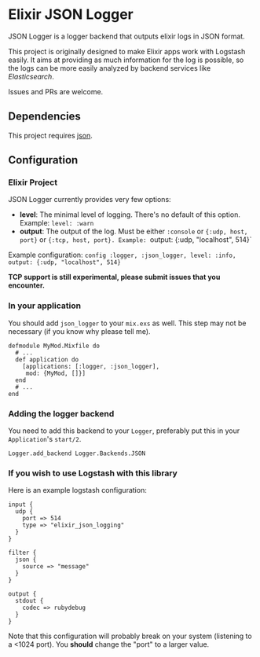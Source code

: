 Elixir JSON Logger
==================

JSON Logger is a logger backend that outputs elixir logs in JSON format.

This project is originally designed to make Elixir apps work with Logstash easily. It aims at providing as much information for the log is possible, so the logs can be more easily analyzed by backend services like _Elasticsearch_.

Issues and PRs are welcome.

## Dependencies

This project requires [json](https://hex.pm/packages/json).

## Configuration

### Elixir Project

JSON Logger currently provides very few options:

* __level__: The minimal level of logging. There's no default of this option. Example: `level: :warn`
* __output__: The output of the log. Must be either `:console` or `{:udp, host, port}` or `{:tcp, host, port}. Example: `output: {:udp, "localhost", 514}`

Example configuration: `config :logger, :json_logger, level: :info, output: {:udp, "localhost", 514}`

**TCP support is still experimental, please submit issues that you encounter.**


### In your application

You should add `json_logger` to your `mix.exs` as well. This step may not be necessary (if you know why please tell me).

```
defmodule MyMod.Mixfile do
  # ...
  def application do
    [applications: [:logger, :json_logger],
     mod: {MyMod, []}]
  end
  # ...
end
```

### Adding the logger backend

You need to add this backend to your `Logger`, preferably put this in your `Application`'s `start/2`.

```
Logger.add_backend Logger.Backends.JSON
```

### If you wish to use Logstash with this library

Here is an example logstash configuration:

```
input {
  udp {
    port => 514
    type => "elixir_json_logging"
  }
}

filter {
  json {
    source => "message"
  }
}

output {
  stdout {
    codec => rubydebug
  }
}
```

Note that this configuration will probably break on your system (listening to a <1024 port). You **should** change the "port" to a larger value.
